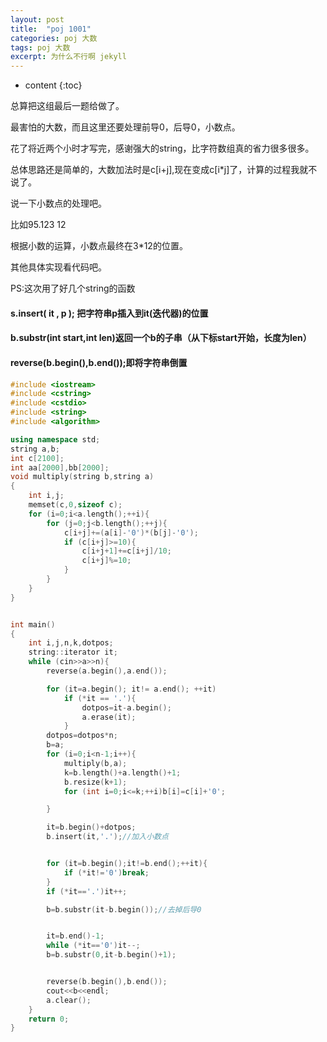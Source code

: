 ---layout: posttitle:  "poj 1001"categories: poj 大数tags: poj 大数excerpt: 为什么不行啊 jekyll---* content{:toc}总算把这组最后一题给做了。最害怕的大数，而且这里还要处理前导0，后导0，小数点。花了将近两个小时才写完，感谢强大的string，比字符数组真的省力很多很多。总体思路还是简单的，大数加法时是c[i+j],现在变成c[i*j]了，计算的过程我就不说了。说一下小数点的处理吧。比如95.123 12根据小数的运算，小数点最终在3\*12的位置。其他具体实现看代码吧。PS:这次用了好几个string的函数#### s.insert( it , p );  把字符串p插入到it(迭代器)的位置 #### b.substr(int start,int len)返回一个b的子串（从下标start开始，长度为len） #### reverse(b.begin(),b.end());即将字符串倒置 ```c++#include <iostream>#include <cstring>#include <cstdio>#include <string>#include <algorithm>using namespace std;string a,b;int c[2100];int aa[2000],bb[2000];void multiply(string b,string a){    int i,j;    memset(c,0,sizeof c);    for (i=0;i<a.length();++i){        for (j=0;j<b.length();++j){            c[i+j]+=(a[i]-'0')*(b[j]-'0');            if (c[i+j]>=10){                c[i+j+1]+=c[i+j]/10;                c[i+j]%=10;            }        }    }}int main(){    int i,j,n,k,dotpos;    string::iterator it;    while (cin>>a>>n){        reverse(a.begin(),a.end());        for (it=a.begin(); it!= a.end(); ++it)            if (*it == '.'){                dotpos=it-a.begin();                a.erase(it);            }        dotpos=dotpos*n;        b=a;        for (i=0;i<n-1;i++){            multiply(b,a);            k=b.length()+a.length()+1;            b.resize(k+1);            for (int i=0;i<=k;++i)b[i]=c[i]+'0';        }        it=b.begin()+dotpos;        b.insert(it,'.');//加入小数点        for (it=b.begin();it!=b.end();++it){            if (*it!='0')break;        }        if (*it=='.')it++;        b=b.substr(it-b.begin());//去掉后导0        it=b.end()-1;        while (*it=='0')it--;        b=b.substr(0,it-b.begin()+1);        reverse(b.begin(),b.end());        cout<<b<<endl;        a.clear();    }    return 0;}```